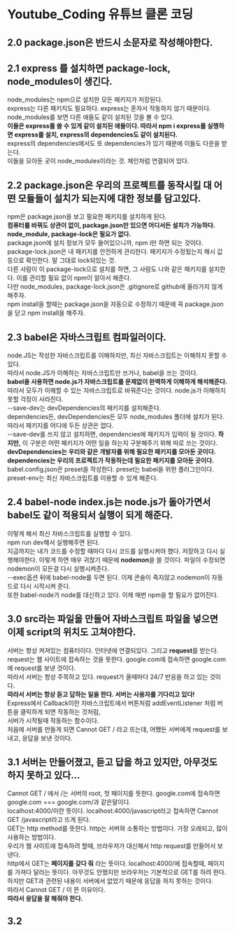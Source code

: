 # Youtube_Coding 유튜브 클론 코딩
   
## 2.0 package.json은 반드시 소문자로 작성해야한다.
   
## 2.1 express 를 설치하면 package-lock, node_modules이 생긴다.
node_modules는 npm으로 설치한 모든 패키지가 저장된다.   
express는 다른 패키지도 필요하다. express는 혼자서 작동하지 않기 때문이다.   
node_modules를 보면 다른 애들도 같이 설치된 것을 볼 수 있다.   
**이들은 express를 쓸 수 있게 같이 설치된 애들이다. 따라서 npm i express를 실행하면 express를 설치, express의 dependencies도 같이 설치된다.**   
express의 dependencies에서도 또 dependencies가 있기 때문에 이들도 다운을 받는다.   
이들을 모아둔 곳이 node_modules이라는 것. 체인처럼 연결되어 있다.   
   
## 2.2 package.json은 우리의 프로젝트를 동작시킬 대 어떤 모듈들이 설치가 되는지에 대한 정보를 담고있다.
npm은 package.json을 보고 필요한 패키지를 설치하게 된다.   
**컴퓨터를 바꿔도 상관이 없이, package.json만 있으면 어디서든 설치가 가능하다. node_module, package-lock은 필요가 없다.**   
package.json에 설치 정보가 모두 들어있으니까, npm i만 하면 되는 것이다.   
package-lock.json은 내 패키지를 안전하게 관리한다. 패키지가 수정됬는지 해시 값 등으로 확인한다. 말 그대로 lock되있는 것.   
다른 사람이 이 package-lock으로 설치를 하면, 그 사람도 나와 같은 패키지를 설치한다. 이를 관리할 필요 없이 npm이 알아서 해준다.   
다만 node_modules, package-lock.json은 .gitignore로 github에 올라가지 않게 해주자.   
npm install을 할때는 package.json을 자동으로 수정하기 때문에 꼭 package.json을 닫고 npm install을 해주자.   
   
## 2.3 babel은 자바스크립트 컴파일러이다.
node.JS는 작성한 자바스크립트를 이해하지만, 최신 자바스크립트는 이해하지 못할 수 있다.   
따라서 node.JS가 이해하는 자바스크립트만 쓰거나, babel을 쓰는 것이다.   
**babel을 사용하면 node.js가 자바스크립트를 문제없이 완벽하게 이해하게 해석해준다.**   
따라서 모두가 이해할 수 있는 자바스크립트로 바꿔준다는 것이다. node.js가 이해하지 못할 걱정이 사라진다.   
--save-dev는 devDependencies의 패키지를 설치해준다.   
dependencies든, devDependencies든 모두 node_modules 폴더에 설치가 된다. 따라서 패키지를 어디에 두든 상관은 없다.   
--save-dev를 쓰지 않고 설치하면, dependencies에 패키지가 입력이 될 것이다.
**하지만,** 이 구분은 어떤 패키지가 어떤 일을 하는지 구분해주기 위해 따로 쓰는 것이다.   
**devDependencies는 우리와 같은 개발자를 위해 필요한 패키지를 모아둔 곳이다.**   
**dependencies는 우리의 프로젝트가 작동하는데 필요한 패키지를 모아둔 곳이다.**   
babel.config.json은 preset을 작성한다. preset는 babel을 위한 플러그인이다.   
preset-env는 최신 자바스크립트를 이용할 수 있게 해준다.
   
## 2.4 babel-node index.js는 node.js가 돌아가면서 babel도 같이 적용되서 실행이 되게 해준다.
이렇게 해서 최신 자바스크립트를 실행할 수 있다.   
npm run dev해서 실행해주면 된다.   
지금까지는 내가 코드를 수정할 때마다 다시 코드를 실행시켜야 했다.
저장하고 다시 실행해야한다. 이렇게 하면 매우 귀찮기 때문에 **nodemon**을 쓸 것이다.
파일이 수정되면 nodemon이 모든걸 다시 실행시켜준다.   
--exec옵션 뒤에 babel-node를 두면 된다. 이제 콘솔이 죽지않고 nodemon이 자동드로 다시 시작시켜 준다.   
또한 babel-node가 node를 대신하고 있다. 이제 매번 npm을 할 필요가 없어진다.   

## 3.0 src라는 파일을 만들어 자바스크립트 파일을 넣으면 이제 script의 위치도 고쳐야한다.
서버는 항상 켜져있는 컴퓨터이다. 인터넷에 연결되있다. 그리고 **request**를 받는다.   
request는 웹 사이트에 접속하는 것을 뜻한다. google.com에 접속하면 google.com에 request를 보낸 것이다.   
따라서 서버는 항상 주목하고 있다. request가 올때마다 24/7 반응을 하고 있는 것이다.   
**따라서 서버는 항상 듣고 답하는 일을 한다. 서버는 사용자를 기다리고 있다!**   
Express에서 Callback이란 자바스크립트에서 버튼처럼 addEventListener 처럼 버튼을 클릭하게 되면 작동하는 것처럼,   
서버가 시작될때 작동하는 함수이다.   
처음에 서버를 만들게 되면 Cannot GET / 라고 뜨는데, 어쨌든 서버에게 request를 보내고, 응답을 보낸 것이다.   
   
## 3.1 서버는 만들어졌고, 듣고 답을 하고 있지만, 아무것도 하지 못하고 있다...
Cannot GET / 에서 /는 서버의 root, 첫 페이지를 뜻한다. google.com에 접속하면 google.com === google.com/과 같은말이다.  
localhost:4000/이란 뜻이다. localhost:4000/javascript라고 접속하면 Cannot GET /javascript라고 뜨게 된다.    
GET는 http method를 뜻한다. http는 서버와 소통하는 방법이다. 가장 오래되고, 많이 사용하는 방법이다.   
우리가 웹 사이트에 접속하려 할때, 브라우저가 대신해서 http request를 만들어서 보낸다.   
http에서 GET는 **페이지를 갖다 줘** 라는 뜻이다. localhost:4000/에 접속할때, 페이지를 가져다 달라는 뜻이다.
아무것도 안했지만 브라우저는 기본적으로 GET를 하려 한다. 하지만 GET과 관련된 내용이 서버에서 없었기 때문에 응답을 하지 못하는 것이다.   
따라서 Cannot GET / 이 뜬 이유이다.   
**따라서 응답을 잘 해줘야 한다.**   
   
## 3.2